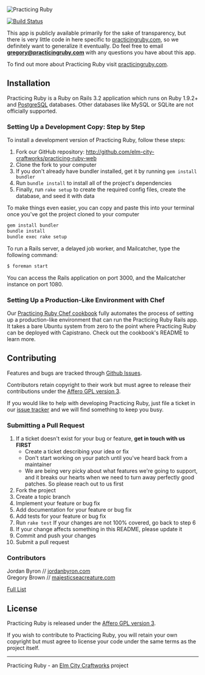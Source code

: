 ![Practicing Ruby](https://raw.github.com/elm-city-craftworks/practicing-ruby-web/master/doc/header.png)

[![Build Status](https://secure.travis-ci.org/elm-city-craftworks/practicing-ruby-web.png?branch=master)](http://travis-ci.org/elm-city-craftworks/practicing-ruby-web)


This app is publicly available primarily for the sake of transparency, but
there is very little code in here specific to [practicingruby.com][pr], so we
definitely want to generalize it eventually. Do feel free to email
**gregory@practicingruby.com** with any questions you have about this app.

To find out more about Practicing Ruby visit [practicingruby.com][pr].

## Installation

Practicing Ruby is a Ruby on Rails 3.2 application which runs on Ruby 1.9.2+ 
and [PostgreSQL](http://www.postgresql.org) databases. Other databases like
MySQL or SQLite are not officially supported.

### Setting Up a Development Copy: Step by Step

To install a development version of Practicing Ruby, follow these steps:

1. Fork our GitHub repository: <http://github.com/elm-city-craftworks/practicing-ruby-web>
2. Clone the fork to your computer
3. If you don't already have bundler installed, get it by running `gem install bundler`
4. Run `bundle install` to install all of the project's dependencies
5. Finally, run `rake setup` to create the required config files, create the database, and seed it with data

To make things even easier, you can copy and paste this into your terminal once you've got the project cloned to your computer

```bash
gem install bundler
bundle install
bundle exec rake setup
```

To run a Rails server, a delayed job worker, and Mailcatcher, type the following
command:

```bash
$ foreman start
```

You can access the Rails application on port 3000, and the Mailcatcher instance
on port 1080.

### Setting Up a Production-Like Environment with Chef

Our [Practicing Ruby Chef cookbook][cookbook] fully automates the process of
setting up a production-like environment that can run the Practicing Ruby Rails
app. It takes a bare Ubuntu system from zero to the point where Practicing Ruby
can be deployed with Capistrano. Check out the cookbook's README to learn more.

## Contributing

Features and bugs are tracked through [Github Issues][issue-tracker].

Contributors retain copyright to their work but must agree to release their
contributions under the [Affero GPL version 3][gpl].

If you would like to help with developing Practicing Ruby, just file a ticket
in our [issue tracker][issue-tracker] and we will find something to keep you
busy.

### Submitting a Pull Request

1. If a ticket doesn't exist for your bug or feature, **get in touch with us 
   FIRST**
    - Create a ticket describing your idea or fix
    - Don't start working on your patch until you've heard back from a
      maintainer
    - We are being very picky about what features we're going to support, and 
      it breaks our hearts when we need to turn away perfectly good patches. 
      So please reach out to us first
2. Fork the project
3. Create a topic branch
4. Implement your feature or bug fix
5. Add documentation for your feature or bug fix
6. Add tests for your feature or bug fix
7. Run `rake test` If your changes are not 100% covered, go back to step 6
8. If your change affects something in this README, please update it
9. Commit and push your changes
10. Submit a pull request

### Contributors

Jordan Byron // [jordanbyron.com](http://jordanbyron.com) <br/>
Gregory Brown // [majesticseacreature.com](http://majesticseacreature.com/)

[Full List][contributors]

## License

Practicing Ruby is released under the [Affero GPL version 3][gpl].

If you wish to contribute to Practicing Ruby, you will retain your own
copyright but must agree to license your code under the same terms as the 
project itself.

------

Practicing Ruby - an [Elm City Craftworks](http://elmcitycraftworks.org) project

[pr]: https://practicingruby.com
[gpl]: http://www.gnu.org/licenses/agpl.html
[contributors]: https://github.com/elm-city-craftworks/practicing-ruby-web/contributors
[issue-tracker]: https://github.com/elm-city-craftworks/practicing-ruby-web/issues
[cookbook]: https://github.com/elm-city-craftworks/practicing-ruby-cookbook#readme

